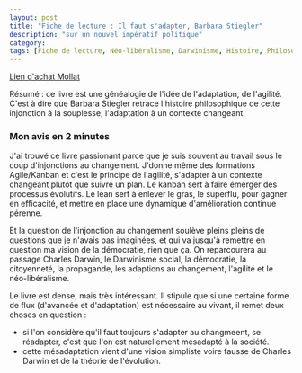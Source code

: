 ```yaml
---
layout: post
title: "Fiche de lecture : Il faut s'adapter, Barbara Stiegler"
description: "sur un nouvel impératif politique"
category: 
tags: [Fiche de lecture, Néo-libéralisme, Darwinisme, Histoire, Philosophie]
---
```


[Lien d'achat Mollat](https://www.mollat.com/livres/2287139/barbara-stiegler-il-faut-s-adapter-sur-un-nouvel-imperatif-politique)

Résumé : ce livre est une généalogie de l'idée de l'adaptation, de l'agilité. C'est à dire que Barbara Stiegler
retrace l'histoire philosophique de cette injonction à la souplesse, l'adaptation à un contexte changeant.

### Mon avis en 2 minutes
J'ai trouvé ce livre passionant parce que je suis souvent au travail sous le coup d'injonctions au changement.
J'donne même des formations Agile/Kanban et c'est le principe de l'agilité, s'adapter à un contexte changeant plutôt que suivre un plan. Le kanban sert à
faire émerger des processus évolutifs. Le lean sert à enlever le gras, le superflu, pour gagner en efficacité, et mettre
en place une dynamique d'amélioration continue pérenne. 

Et la question de l'injonction au changement soulève pleins pleins de questions que je n'avais pas imaginées, et qui va
jusqu'à remettre en question ma vision de la démocratie, rien que ça. On reparcourera au passage Charles Darwin, le 
Darwinisme social, la démocratie, la citoyenneté, la propagande, les adaptions au changement, l'agilité et le néo-libéralisme. 

Le livre est dense, mais très intéressant. Il stipule que si une certaine forme de flux (d'avancée et d'adaptation) est 
nécessaire au vivant, il remet deux choses en question :       
* si l'on considère qu'il faut toujours s'adapter au changmeent, se réadapter, c'est que l'on est naturellement 
  mésadapté à la société.
* cette mésadaptation vient d'une vision simpliste voire fausse de Charles Darwin et de la théorie de l'évolution.

